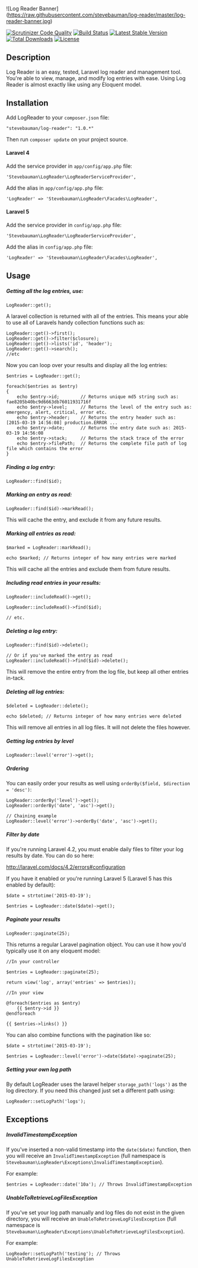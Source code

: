 ![Log Reader Banner]
(https://raw.githubusercontent.com/stevebauman/log-reader/master/log-reader-banner.jpg)

[![Scrutinizer Code Quality](https://scrutinizer-ci.com/g/stevebauman/log-reader/badges/quality-score.png?b=master)](https://scrutinizer-ci.com/g/stevebauman/log-reader/?branch=master)
[![Build Status](https://travis-ci.org/stevebauman/log-reader.svg?branch=master)](https://travis-ci.org/stevebauman/log-reader)
[![Latest Stable Version](https://poser.pugx.org/stevebauman/log-reader/v/stable.svg)](https://packagist.org/packages/stevebauman/log-reader)
[![Total Downloads](https://poser.pugx.org/stevebauman/log-reader/downloads.svg)](https://packagist.org/packages/stevebauman/log-reader)
[![License](https://poser.pugx.org/stevebauman/log-reader/license.svg)](https://packagist.org/packages/stevebauman/log-reader)

## Description

Log Reader is an easy, tested, Laravel log reader and management tool. You're able to view, manage, and modify log entries
with ease. Using Log Reader is almost exactly like using any Eloquent model.

## Installation

Add LogReader to your `composer.json` file:

	"stevebauman/log-reader": "1.0.*"

Then run `composer update` on your project source.

#### Laravel 4

Add the service provider in `app/config/app.php` file:

	'Stevebauman\LogReader\LogReaderServiceProvider',
	
Add the alias in `app/config/app.php` file:

	'LogReader' => 'Stevebauman\LogReader\Facades\LogReader',

#### Laravel 5

Add the service provider in `config/app.php` file:

	'Stevebauman\LogReader\LogReaderServiceProvider',
	
Add the alias in `config/app.php` file:

	'LogReader' => 'Stevebauman\LogReader\Facades\LogReader',

## Usage

##### Getting all the log entries, use:

    LogReader::get();

A laravel collection is returned with all of the entries. This means your able to use all of Laravels handy collection
functions such as: 

    LogReader::get()->first();
    LogReader::get()->filter($closure);
    LogReader::get()->lists('id', 'header');
    LogReader::get()->search();
    //etc

Now you can loop over your results and display all the log entries:

    $entries = LogReader::get();
    
    foreach($entries as $entry)
    {
        echo $entry->id;        // Returns unique md5 string such as: fae8205b40bc9d6663db76011931716f
        echo $entry->level;     // Returns the level of the entry such as: emergency, alert, critical, error etc.
        echo $entry->header;    // Returns the entry header such as: [2015-03-19 14:56:08] production.ERROR ...
        echo $entry->date;      // Returns the entry date such as: 2015-03-19 14:56:08
        echo $entry->stack;     // Returns the stack trace of the error
        echo $entry->filePath;  // Returns the complete file path of log file which contains the error
    }

##### Finding a log entry:

    LogReader::find($id);

##### Marking an entry as read:

    LogReader::find($id)->markRead();
    
This will cache the entry, and exclude it from any future results.

##### Marking all entries as read:

    $marked = LogReader::markRead();
    
    echo $marked; // Returns integer of how many entries were marked
    
This will cache all the entries and exclude them from future results.

##### Including read entries in your results:

    LogReader::includeRead()->get();
    
    LogReader::includeRead()->find($id);
    
    // etc.

##### Deleting a log entry:

    LogReader::find($id)->delete();
    
    // Or if you've marked the entry as read
    LogReader::includeRead()->find($id)->delete();
    
This will remove the entire entry from the log file, but keep all other entries in-tack.


##### Deleting all log entries:

    $deleted = LogReader::delete();
    
    echo $deleted; // Returns integer of how many entries were deleted
    
This will remove all entries in all log files. It will not delete the files however.

##### Getting log entries by level

    LogReader::level('error')->get();

##### Ordering

You can easily order your results as well using `orderBy($field, $direction = 'desc')`:

    LogReader::orderBy('level')->get();
    LogReader::orderBy('date', 'asc')->get();
    
    // Chaining example
    LogReader::level('error')->orderBy('date', 'asc')->get();
    
##### Filter by date

If you're running Laravel 4.2, you must enable daily files to filter your log results by date. You can do so here:

http://laravel.com/docs/4.2/errors#configuration

If you have it enabled or you're running Laravel 5 (Laravel 5 has this enabled by default):

    $date = strtotime('2015-03-19');
    
    $entries = LogReader::date($date)->get();

##### Paginate your results

    LogReader::paginate(25);
    
This returns a regular Laravel pagination object. You can use it how you'd typically use it on any eloquent model:

    //In your controller
    
    $entries = LogReader::paginate(25);
    
    return view('log', array('entries' => $entries));
    
    //In your view
    
    @foreach($entries as $entry)
        {{ $entry->id }}
    @endforeach
    
    {{ $entries->links() }}

You can also combine functions with the pagination like so:

    $date = strtotime('2015-03-19');

    $entries = LogReader::level('error')->date($date)->paginate(25);
    
##### Setting your own log path

By default LogReader uses the laravel helper `storage_path('logs')` as the log directory. If you need this changed just
set a different path using:

    LogReader::setLogPath('logs');

## Exceptions

##### InvalidTimestampException

If you've inserted a non-valid timestamp into the `date($date)` function, then you will receive an `InvalidTimestampException`
(full namespace is `Stevebauman\LogReader\Exceptions\InvalidTimestampException`).

For example:

    $entries = LogReader::date('10a'); // Throws InvalidTimestampException

##### UnableToRetrieveLogFilesException

If you've set your log path manually and log files do not exist in the given directory, you will receive
an `UnableToRetrieveLogFilesException` (full namespace is `Stevebauman\LogReader\Exceptions\UnableToRetrieveLogFilesException`).

For example:

    LogReader::setLogPath('testing'); // Throws UnableToRetrieveLogFilesException